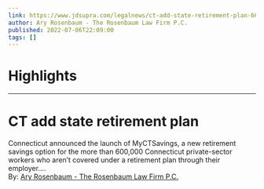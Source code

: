 ```yaml
---
link: https://www.jdsupra.com/legalnews/ct-add-state-retirement-plan-6657187/
author: Ary Rosenbaum - The Rosenbaum Law Firm P.C.
published: 2022-07-06T22:09:00
tags: []
---
```

# Highlights


---
# CT add state retirement plan
Connecticut announced the launch of MyCTSavings, a new retirement savings option for the more than 600,000 Connecticut private-sector workers who aren’t covered under a retirement plan through their employer....  
By: [Ary Rosenbaum - The Rosenbaum Law Firm P.C.](https://www.jdsupra.com/profile/Ary_Rosenbaum/)